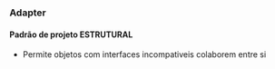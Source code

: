 ﻿### Adapter
#### Padrão de projeto ESTRUTURAL

* Permite objetos com interfaces incompativeis colaborem entre si